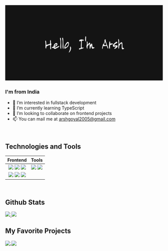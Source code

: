 <img src="./Images/header.png" width="100%" height="240px">


### I'm from India

- 👀 I’m interested in fullstack development
- 🌱 I’m currently learning TypeScript
- 💞️ I’m looking to collaborate on frontend projects
- 📫 You can mail me at arshgoyal2005@gmail.com

<br>

## Technologies and Tools

| Frontend |  Tools |
| :------: | :----: |
| <code><a href=""></a><img src="https://cdn.jsdelivr.net/gh/devicons/devicon/icons/html5/html5-original-wordmark.svg" width="30px" /></code> <code><a href=""><img src="https://cdn.jsdelivr.net/gh/devicons/devicon/icons/css3/css3-original-wordmark.svg" width="30px" /></a></code>  <code><a><img src="https://cdn.jsdelivr.net/gh/devicons/devicon/icons/javascript/javascript-original.svg" width="25px" /></a></code>  | <code><a href=""><img src="https://cdn.jsdelivr.net/gh/devicons/devicon/icons/git/git-original.svg" width="30px" /></a></code> <code><a href=""><img src="https://cdn.jsdelivr.net/gh/devicons/devicon/icons/vscode/vscode-original-wordmark.svg" width="30px" /></a></code>  |
| <code><a href=""><img src="https://cdn.jsdelivr.net/gh/devicons/devicon/icons/sass/sass-original.svg" width="30px" /></a></code> <code><a href=""><img src="https://cdn.jsdelivr.net/gh/devicons/devicon/icons/react/react-original-wordmark.svg" width="30px" /></a></code> <code><a href=""><img src="https://cdn.jsdelivr.net/gh/devicons/devicon/icons/typescript/typescript-original.svg" width="25px" /></a></code> | |

<br>

## Github Stats

<a href="https://github.com/arshWebDev">
  <img src="https://github-readme-stats.vercel.app/api?username=arshWebDev&show_icons=true&theme=radical" width="500px" />
</a>
<a href="https://github.com/arshWebDev">
  <img src="https://github-readme-stats.vercel.app/api/top-langs/?username=arshWebDev&layout=compact&theme=radical" margin="30px" />
</a>

<br>

## My Favorite Projects

<a href="https://github.com/arshWebDev/notes-app">
  <img align="center" src="https://github-readme-stats.vercel.app/api/pin/?username=arshWebDev&repo=notes-app&theme=radical" />
</a>
<a href="https://github.com/arshWebDev/interactive-comments-section">
  <img align="center" src="https://github-readme-stats.vercel.app/api/pin/?username=arshWebDev&repo=interactive-comments-section&theme=radical" />
</a>

<!-- <a href="https://github.com/arhsWebDev/weather-app">
  <img align="center" src="https://github-readme-stats.vercel.app/api/pin/?username=arshWebDev&repo=weather-app" />
</a> -->